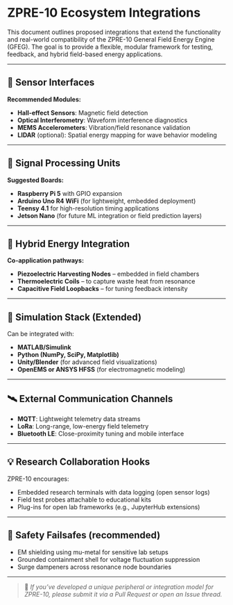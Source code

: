 # ZPRE-10 Ecosystem Integrations

This document outlines proposed integrations that extend the functionality and real-world compatibility of the ZPRE-10 General Field Energy Engine (GFEG). The goal is to provide a flexible, modular framework for testing, feedback, and hybrid field-based energy applications.

---

## 🧠 Sensor Interfaces

**Recommended Modules:**
- **Hall-effect Sensors**: Magnetic field detection
- **Optical Interferometry**: Waveform interference diagnostics
- **MEMS Accelerometers**: Vibration/field resonance validation
- **LIDAR** (optional): Spatial energy mapping for wave behavior modeling

---

## 🔌 Signal Processing Units

**Suggested Boards:**
- **Raspberry Pi 5** with GPIO expansion
- **Arduino Uno R4 WiFi** (for lightweight, embedded deployment)
- **Teensy 4.1** for high-resolution timing applications
- **Jetson Nano** (for future ML integration or field prediction layers)

---

## 🔄 Hybrid Energy Integration

**Co-application pathways:**
- **Piezoelectric Harvesting Nodes** – embedded in field chambers
- **Thermoelectric Coils** – to capture waste heat from resonance
- **Capacitive Field Loopbacks** – for tuning feedback intensity

---

## 🧪 Simulation Stack (Extended)

Can be integrated with:
- **MATLAB/Simulink**
- **Python (NumPy, SciPy, Matplotlib)**
- **Unity/Blender** (for advanced field visualizations)
- **OpenEMS or ANSYS HFSS** (for electromagnetic modeling)

---

## 🛰️ External Communication Channels

- **MQTT**: Lightweight telemetry data streams
- **LoRa**: Long-range, low-energy field telemetry
- **Bluetooth LE**: Close-proximity tuning and mobile interface

---

## 💡 Research Collaboration Hooks

ZPRE-10 encourages:
- Embedded research terminals with data logging (open sensor logs)
- Field test probes attachable to educational kits
- Plug-ins for open lab frameworks (e.g., JupyterHub extensions)

---

## 🚧 Safety Failsafes (recommended)

- EM shielding using mu-metal for sensitive lab setups
- Grounded containment shell for voltage fluctuation suppression
- Surge dampeners across resonance node boundaries

---

> 💬 _If you’ve developed a unique peripheral or integration model for ZPRE-10, please submit it via a Pull Request or open an Issue thread._

